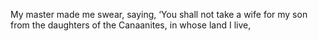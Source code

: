 My master made me swear, saying, ‘You shall not take a wife for my son from the daughters of the Canaanites, in whose land I live,